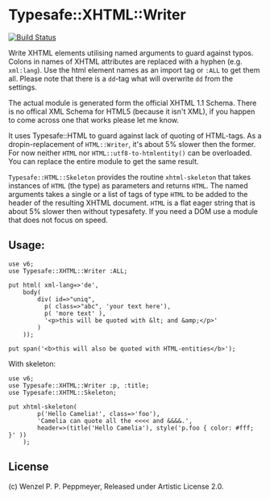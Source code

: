 # Typesafe::XHTML::Writer
[![Build Status](https://travis-ci.org/gfldex/perl6-typesafe-xhtml-writer.svg?branch=master)](https://travis-ci.org/gfldex/perl6-typesafe-xhtml-writer)

Write XHTML elements utilising named arguments to guard against typos. Colons
in names of XHTML attributes are replaced with a hyphen (e.g. `xml:lang`). Use
the html element names as an import tag or `:ALL` to get them all. Please
note that there is a `dd`-tag what will overwrite `dd` from the settings.

The actual module is generated form the official XHTML 1.1 Schema. There is no
offical XML Schema for HTML5 (because it isn't XML), if you happen to come
across one that works please let me know.

It uses Typesafe::HTML to guard against lack of quoting of HTML-tags. As a
dropin-replacement of `HTML::Writer`, it's about 5% slower then the former. For
now neither `HTML` nor `HTML::utf8-to-htmlentity()` can be overloaded. You can
replace the entire module to get the same result.

`Typesafe::HTML::Skeleton` provides the routine `xhtml-skeleton` that takes
instances of `HTML` (the type) as parameters and returns `HTML`. The named
arguments takes a single or a list of tags of type `HTML` to be added to the
header of the resulting XHTML document. `HTML` is a flat eager string that is
about 5% slower then without typesafety. If you need a DOM use a module that
does not focus on speed.


## Usage:
```
use v6;
use Typesafe::XHTML::Writer :ALL;

put html( xml-lang=>'de', 
	body(
        div( id=>"uniq",
          p( class=>"abc", 'your text here'),
          p( 'more text' ),
          '<p>this will be quoted with &lt; and &amp;</p>'
        )
    ));

put span('<b>this will also be quoted with HTML-entities</b>');
```

With skeleton:

```
use v6;
use Typesafe::XHTML::Writer :p, :title;
use Typesafe::XHTML::Skeleton;

put xhtml-skeleton(
        p('Hello Camelia!', class=>'foo'),
        'Camelia can quote all the <<<< and &&&&.', 
        header=>(title('Hello Camelia'), style('p.foo { color: #fff; }' ))
    );
```

## License

(c) Wenzel P. P. Peppmeyer, Released under Artistic License 2.0.
